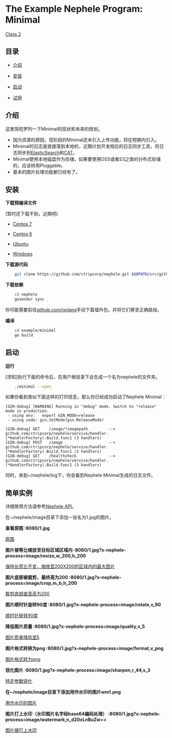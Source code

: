 # The Example Nephele Program: Minimal

[Class 2](https://github.com/ctripcorp/nephele/blob/master/docs/cn/REQUIREMENT_CLASS.md)

## 目录

* [介绍](#介绍)

* [安装](#安装)

* [启动](#启动)

* [试用](#试用)

## 介绍

这里简短罗列一下Minimal的现状和未来的规划。
* 因为资源的原因，现阶段的Minimal还未引入上传功能，将在短期内引入。
* Minimal的日志是直接落到本地的，近期计划开发相应的日志同步工具，将日志同步到[ElasticSearch](https://www.elastic.co/products/elasticsearch)和[CAT](https://github.com/dianping/cat)。
* Minimal使用本地磁盘作为存储，如果要使用OSS或者S3之类的分布式存储的，应该转用Pluggable。
* 基本的图片处理功能都已经有了。

## 安装

**下载预编译文件**

(暂时还下载不到，近期吧)

* [Centos 7](http://file.c-ctrip.com/files/3/nep/zip/82f/2de/e47/671aab3821dd4dab9aec14bcad8c2fd4.zip)

* [Centos 6](http://file.c-ctrip.com/files/3/nep/zip/88d/e2c/185/2158e329294346f4870aec40c630b4f9.zip)

* [Ubuntu](http://file.c-ctrip.com/files/3/nep/zip/300/cd7/235/a915c23e981e42a590633b7c273e5385.zip)

* [Windows](http://file.c-ctrip.com/files/3/nep/zip/7e5/993/749/72c668fa4df142179d1833ae1a4a81a7.zip)


**下载源代码**

```bash
    git clone https://github.com/ctripcorp/nephele.git $GOPATH/src/github.com/ctripcorp/nephele
```

**下载依赖**

```bash
    cd nephele
    govendor sync
```

你可能需要前往[github.com/golang](https://github.com/golang)手动下载墙外包，并将它们移至正确路径。

**编译**

```bash
    cd example/minimal
    go build
```

## 启动

**运行**

[须知]执行下面的命令后，在用户根目录下会生成一个名为nephele的文件夹。

```bash
    ./minimal --open
```

如果你看到类似下面这样的打印信息，那么你已经成功启动了Nephele Minimal：

```
[GIN-debug] [WARNING] Running in "debug" mode. Switch to "release" mode in production.
 - using env:   export GIN_MODE=release
 - using code: gin.SetMode(gin.ReleaseMode)

[GIN-debug] GET    /image/*imagepath         --> github.com/ctripcorp/nephele/service/handler.(*HandlerFactory).Build.func1 (3 handlers)
[GIN-debug] POST   /image                    --> github.com/ctripcorp/nephele/service/handler.(*HandlerFactory).Build.func1 (3 handlers)
[GIN-debug] GET    /healthcheck              --> github.com/ctripcorp/nephele/service/handler.(*HandlerFactory).Build.func1 (3 handlers)
```

同时，来到~/nephele/log下，你会看到Nephele Minimal生成的日志文件。

## 简单实例

详细使用方法请参考[Nephele API]()。

在~/nephele/image目录下添加一张名为1.jpg的图片。

**查看原图 :8080/1.jpg**

[原图](https://dimg08.c-ctrip.com/images/w20e0s000000hvulz1A96.jpg)

**图片被等比缩放至目标区域区域内 :8080/1.jpg?x-nephele-process=image/resize,w_200,h_200**

[保持长宽比不变，缩放至200X200的区域内的最大图片](https://dimg08.c-ctrip.com/images/w20h0s000000hufjr466E.jpg)

**图片底部被裁剪，最终高为200 :8080/1.jpg?x-nephele-process=image/crop,m_b,h_200**

[裁剪底部直至高为200](https://dimg08.c-ctrip.com/images/w2040s000000hrubd8B2F.jpg)

**图片顺时针旋转90度 :8080/1.jpg?x-nephele-process=image/rotate,v_90**

[顺时针旋转90度](https://dimg08.c-ctrip.com/images/w20q0s000000hued11162.jpg)

**降低图片质量 :8080/1.jpg?x-nephele-process=image/quality,v_5**

[图片质量降低至5](https://dimg08.c-ctrip.com/images/w20c0s000000hvr5p3621.jpg)

**图片格式转换为png :8080/1.jpg?x-nephele-process=image/format,v_png**

[图片格式转为png](https://dimg08.c-ctrip.com/images/w20m0s000000i2hswD841.png)

**锐化图片 :8080/1.jpg?x-nephele-process=image/sharpen,r_44,s_3**

[特定参数锐化](https://dimg08.c-ctrip.com/images/w2030s000000huu7l6749.jpg)

**在~/nephele/image目录下添加用作水印的图片wm1.png**

[用作水印的图片](https://dimg08.c-ctrip.com/images/w20u0s000000hteatB945.png)

**图片打上水印（水印图片名字经base64编码处理） :8080/1.jpg?x-nephele-process=image/watermark,n_d20xLnBuZw==**

[图片被打上水印](https://dimg08.c-ctrip.com/images/w20d0s000000hrxuf69D9.jpg)
